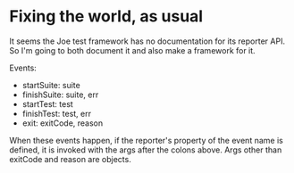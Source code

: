 # Fixing the world, as usual

It seems the Joe test framework has no documentation for its reporter API. So
I'm going to both document it and also make a framework for it.

Events:

- startSuite:  suite
- finishSuite: suite, err
- startTest:   test
- finishTest:  test, err
- exit:        exitCode, reason

When these events happen, if the reporter's property of the event name is
defined, it is invoked with the args after the colons above. Args other than
exitCode and reason are objects.
